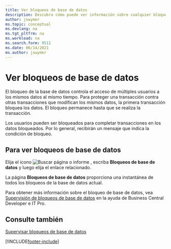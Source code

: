 ```yaml
---
title: Ver bloqueos de base de datos
description: Descubra cómo puede ver información sobre cualquier bloqueo de base de datos de clientes directamente desde la interfaz del cliente en Business Central.
author: jswymer
ms.topic: conceptual
ms.devlang: na
ms.tgt_pltfrm: na
ms.workload: na
ms.search.form: 9511
ms.date: 06/14/2021
ms.author: jswymer
---
```

# <a name="viewing-database-locks" />Ver bloqueos de base de datos

El bloqueo de la base de datos controla el acceso de múltiples usuarios a los mismos datos al mismo tiempo. Para proteger una transacción contra otras transacciones que modifican los mismos datos, la primera transacción bloquea los datos. El bloqueo permanece hasta que se realiza la transacción.

Los usuarios pueden ser bloqueados para completar transacciones en los datos bloqueados. Por lo general, recibirán un mensaje que indica la condición de bloqueo.

## <a name="to-view-database-locks" />Para ver bloqueos de base de datos

Elija el icono ![Buscar página o informe](media/ui-search/search_small.png "Icono Buscar página o informe") , escriba **Bloqueos de base de datos** y luego elija el enlace relacionado.

La página **Bloqueos de base de datos** proporciona una instantánea de todos los bloqueos de la base de datos actual.

Para obtener más información sobre el bloqueo de base de datos, vea [Supervisión de bloqueos de base de datos](/dynamics365/business-central/dev-itpro/administration/monitor-database-locks) en la ayuda de Business Central Developer e IT Pro.

## <a name="see-also" />Consulte también

[Supervisar bloqueos de base de datos](/dynamics365/business-central/dev-itpro/administration/monitor-database-locks) 


[!INCLUDE[footer-include](includes/footer-banner.md)]

